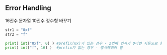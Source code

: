 ## Error Handling

16진수 문자열 10진수 정수형 바꾸기

```python
str1 = "0xf"
str2 = "f"

print( int("0xf", 0) ) #prefix(0x)가 있는 경우 - 2번째 인자가 0이면 자동으로 형을 찾아줌
print( int("f", 16) )  #prefix가 없는 경우 - 명시해줘야 함
```

